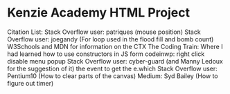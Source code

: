 # Kenzie Academy HTML Project

Citation List:
Stack Overflow user: patriques (mouse position)
Stack Overflow user: joegandy (For loop used in the flood fill and bomb count)
W3Schools and MDN for information on the CTX
The Coding Train: Where I had learned how to use constructors in JS form
codeinwp: right click disable menu popup
Stack Overflow user: cyber-guard (and Manny Ledoux for the suggestion of it) the event to get the e.which
Stack Overflow user: Pentium10 (How to clear parts of the canvas)
Medium: Syd Bailey (How to figure out timer)
